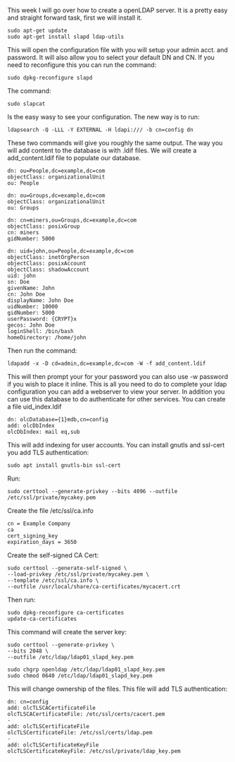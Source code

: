 This week I will go over how to create a openLDAP server. It is a pretty easy and straight forward task, first we will install it.

	sudo apt-get update
	sudo apt-get install slapd ldap-utils

This will open the configuration file with you will setup your admin acct. and password.  It will also allow you to select your 
default DN and CN. If you need to reconfigure this you can run the command:

	sudo dpkg-reconfigure slapd

The command:

	sudo slapcat

Is the easy wasy to see your configuration. The new way is to run:

	ldapsearch -Q -LLL -Y EXTERNAL -H ldapi:/// -b cn=config dn

These two commands will give you roughly the same output. The way you will add content to the database is
with .ldif files.  We will create a add_content.ldif file to populate our database.

	dn: ou=People,dc=example,dc=com
	objectClass: organizationalUnit
	ou: People
	
	dn: ou=Groups,dc=example,dc=com
	objectClass: organizationalUnit
	ou: Groups
	
	dn: cn=miners,ou=Groups,dc=example,dc=com
	objectClass: posixGroup
	cn: miners
	gidNumber: 5000
	
	dn: uid=john,ou=People,dc=example,dc=com
	objectClass: inetOrgPerson
	objectClass: posixAccount
	objectClass: shadowAccount
	uid: john
	sn: Doe
	givenName: John
	cn: John Doe
	displayName: John Doe
	uidNumber: 10000
	gidNumber: 5000
	userPassword: {CRYPT}x
	gecos: John Doe
	loginShell: /bin/bash
	homeDirectory: /home/john


Then run the command:

	ldapadd -x -D cd=admin,dc=example,dc=com -W -f add_content.ldif

This will then prompt your for your password you can also use -w password if you wish to place it inline.
This is all you need to do to complete your ldap configuration you can add a webserver to view your server.
In addition you can use this database to do authenticate for other services. You can create a file uid_index.ldif

	dn: olcDatabase={1}mdb,cn=config
	add: olcDbIndex
	olcDbIndex: mail eq,sub

This will add indexing for user accounts.
You can install gnutls and ssl-cert you add TLS authentication:

	sudo apt install gnutls-bin ssl-cert

Run:

	sudo certtool --generate-privkey --bits 4096 --outfile /etc/ssl/private/mycakey.pem

Create the file /etc/ssl/ca.info

	cn = Example Company
	ca
	cert_signing_key
	expiration_days = 3650

Create the self-signed CA Cert:

	sudo certtool --generate-self-signed \
	--load-privkey /etc/ssl/private/mycakey.pem \
	--template /etc/ssl/ca.info \
	--outfile /usr/local/share/ca-certificates/mycacert.crt

Then run:

	sudo dpkg-reconfigure ca-certificates
	update-ca-certificates

This command will create the server key:

	sudo certtool --generate-privkey \
	--bits 2048 \
	--outfile /etc/ldap/ldap01_slapd_key.pem

	sudo chgrp openldap /etc/ldap/ldap01_slapd_key.pem
	sudo chmod 0640 /etc/ldap/ldap01_slapd_key.pem

This will change ownership of the files. This file will add TLS authentication:

	dn: cn=config
	add: olcTLSCACertificateFile
	olcTLSCACertificateFile: /etc/ssl/certs/cacert.pem
	-
	add: olcTLSCertificateFile
	olcTLSCertificateFile: /etc/ssl/certs/ldap.pem
	-
	add: olcTLSCertificateKeyFile
	olcTLSCertificateKeyFile: /etc/ssl/private/ldap_key.pem



